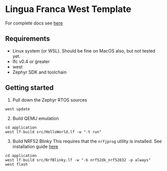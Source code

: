 # Lingua Franca West Template
For complete docs see [here](https://www.lf-lang.org/docs/handbook/zephyr?target=c) 

## Requirements
- Linux system (or WSL). Should be fine on MacOS also, but not tested yet.
- lfc v0.4 or greater 
- west
- Zephyr SDK and toolchain  

## Getting started
1. Pull down the Zephyr RTOS sources

```
west update
```

2. Build QEMU emulation
```
cd application
west lf-build src/HelloWorld.lf -w "-t run"
```

3. Build NRF52 Blinky
This requires that the `nrfjprog` utility is installed. See installation guide [here](https://www.nordicsemi.com/Products/Development-tools/nrf-command-line-tools/download)

```
cd application
west lf-build src/NrfBlinky.lf -w "-b nrf52dk_nrf52832 -p always"
west flash
```